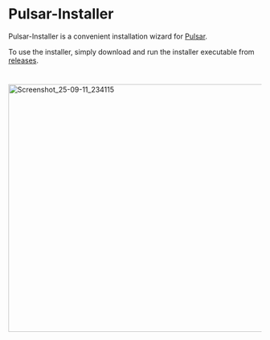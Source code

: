 # Pulsar-Installer
Pulsar-Installer is a convenient installation wizard for [Pulsar](https://github.com/SpaceGT/Pulsar).

To use the installer, simply download and run the installer executable from [releases](https://github.com/StarCpt/Pulsar-Installer/releases).
#
<img width="686" height="493" alt="Screenshot_25-09-11_234115" src="https://github.com/user-attachments/assets/2e4114bd-7925-4eac-8c6a-88ccf1c62b3e" />
